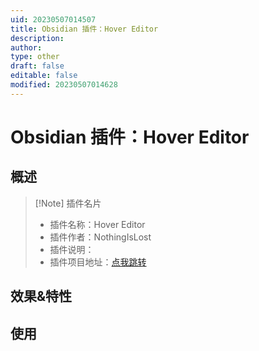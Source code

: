 ```yaml
---
uid: 20230507014507
title: Obsidian 插件：Hover Editor
description: 
author: 
type: other
draft: false
editable: false
modified: 20230507014628
---
```


# Obsidian 插件：Hover Editor

## 概述

> [!Note] 插件名片
> - 插件名称：Hover Editor
> - 插件作者：NothingIsLost
> - 插件说明：
> - 插件项目地址：[点我跳转](https://github.com/zsviczian/obsidian-excalidraw-plugin)

## 效果&特性

## 使用